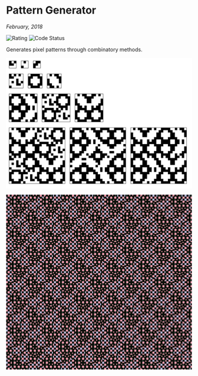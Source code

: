 # Pattern Generator
_February, 2018_

![Rating](https://img.shields.io/badge/rating-%E2%98%85%E2%98%85%E2%98%85%E2%98%85%E2%98%86-green.svg)
![Code Status](https://img.shields.io/badge/code-good-green.svg)

Generates pixel patterns through combinatory methods.

![Combination Example](images/example_combinations.png)

![Image Example](images/example_image.png)
